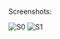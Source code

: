 Screenshots:

![S0](https://user-images.githubusercontent.com/81079724/144194957-a8091c06-54b7-4189-a64c-cd7392fb1494.png)
![S1](https://user-images.githubusercontent.com/81079724/144195164-4b32e36e-a4e1-4b90-a05e-87cf51ee1c1f.png)
